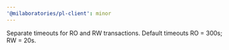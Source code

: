 ```yaml
---
'@milaboratories/pl-client': minor
---
```


Separate timeouts for RO and RW transactions. Default timeouts RO = 300s; RW = 20s.
